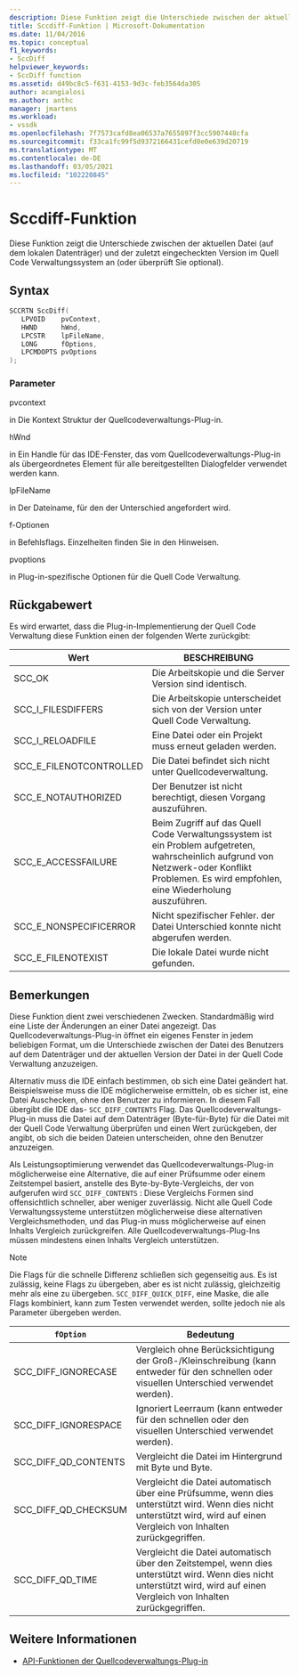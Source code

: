 ```yaml
---
description: Diese Funktion zeigt die Unterschiede zwischen der aktuellen Datei (auf dem lokalen Datenträger) und der zuletzt eingecheckten Version im Quell Code Verwaltungssystem an (oder überprüft Sie optional).
title: Sccdiff-Funktion | Microsoft-Dokumentation
ms.date: 11/04/2016
ms.topic: conceptual
f1_keywords:
- SccDiff
helpviewer_keywords:
- SccDiff function
ms.assetid: d49bc8c5-f631-4153-9d3c-feb3564da305
author: acangialosi
ms.author: anthc
manager: jmartens
ms.workload:
- vssdk
ms.openlocfilehash: 7f7573cafd8ea06537a7655897f3cc5907448cfa
ms.sourcegitcommit: f33ca1fc99f5d9372166431cefd0e0e639d20719
ms.translationtype: MT
ms.contentlocale: de-DE
ms.lasthandoff: 03/05/2021
ms.locfileid: "102220845"
---
```

# <a name="sccdiff-function"></a>Sccdiff-Funktion
Diese Funktion zeigt die Unterschiede zwischen der aktuellen Datei (auf dem lokalen Datenträger) und der zuletzt eingecheckten Version im Quell Code Verwaltungssystem an (oder überprüft Sie optional).

## <a name="syntax"></a>Syntax

```cpp
SCCRTN SccDiff(
   LPVOID    pvContext,
   HWND      hWnd,
   LPCSTR    lpFileName,
   LONG      fOptions,
   LPCMDOPTS pvOptions
);
```

### <a name="parameters"></a>Parameter
 pvcontext

in Die Kontext Struktur der Quellcodeverwaltungs-Plug-in.

 hWnd

in Ein Handle für das IDE-Fenster, das vom Quellcodeverwaltungs-Plug-in als übergeordnetes Element für alle bereitgestellten Dialogfelder verwendet werden kann.

 lpFileName

in Der Dateiname, für den der Unterschied angefordert wird.

 f-Optionen

in Befehlsflags. Einzelheiten finden Sie in den Hinweisen.

 pvoptions

in Plug-in-spezifische Optionen für die Quell Code Verwaltung.

## <a name="return-value"></a>Rückgabewert
 Es wird erwartet, dass die Plug-in-Implementierung der Quell Code Verwaltung diese Funktion einen der folgenden Werte zurückgibt:

|Wert|BESCHREIBUNG|
|-----------|-----------------|
|SCC_OK|Die Arbeitskopie und die Server Version sind identisch.|
|SCC_I_FILESDIFFERS|Die Arbeitskopie unterscheidet sich von der Version unter Quell Code Verwaltung.|
|SCC_I_RELOADFILE|Eine Datei oder ein Projekt muss erneut geladen werden.|
|SCC_E_FILENOTCONTROLLED|Die Datei befindet sich nicht unter Quellcodeverwaltung.|
|SCC_E_NOTAUTHORIZED|Der Benutzer ist nicht berechtigt, diesen Vorgang auszuführen.|
|SCC_E_ACCESSFAILURE|Beim Zugriff auf das Quell Code Verwaltungssystem ist ein Problem aufgetreten, wahrscheinlich aufgrund von Netzwerk-oder Konflikt Problemen. Es wird empfohlen, eine Wiederholung auszuführen.|
|SCC_E_NONSPECIFICERROR|Nicht spezifischer Fehler. der Datei Unterschied konnte nicht abgerufen werden.|
|SCC_E_FILENOTEXIST|Die lokale Datei wurde nicht gefunden.|

## <a name="remarks"></a>Bemerkungen
 Diese Funktion dient zwei verschiedenen Zwecken. Standardmäßig wird eine Liste der Änderungen an einer Datei angezeigt. Das Quellcodeverwaltungs-Plug-in öffnet ein eigenes Fenster in jedem beliebigen Format, um die Unterschiede zwischen der Datei des Benutzers auf dem Datenträger und der aktuellen Version der Datei in der Quell Code Verwaltung anzuzeigen.

 Alternativ muss die IDE einfach bestimmen, ob sich eine Datei geändert hat. Beispielsweise muss die IDE möglicherweise ermitteln, ob es sicher ist, eine Datei Auschecken, ohne den Benutzer zu informieren. In diesem Fall übergibt die IDE das- `SCC_DIFF_CONTENTS` Flag. Das Quellcodeverwaltungs-Plug-in muss die Datei auf dem Datenträger (Byte-für-Byte) für die Datei mit der Quell Code Verwaltung überprüfen und einen Wert zurückgeben, der angibt, ob sich die beiden Dateien unterscheiden, ohne den Benutzer anzuzeigen.

 Als Leistungsoptimierung verwendet das Quellcodeverwaltungs-Plug-in möglicherweise eine Alternative, die auf einer Prüfsumme oder einem Zeitstempel basiert, anstelle des Byte-by-Byte-Vergleichs, der von aufgerufen wird `SCC_DIFF_CONTENTS` : Diese Vergleichs Formen sind offensichtlich schneller, aber weniger zuverlässig. Nicht alle Quell Code Verwaltungssysteme unterstützen möglicherweise diese alternativen Vergleichsmethoden, und das Plug-in muss möglicherweise auf einen Inhalts Vergleich zurückgreifen. Alle Quellcodeverwaltungs-Plug-Ins müssen mindestens einen Inhalts Vergleich unterstützen.

> [!NOTE]
> Die Flags für die schnelle Differenz schließen sich gegenseitig aus. Es ist zulässig, keine Flags zu übergeben, aber es ist nicht zulässig, gleichzeitig mehr als eine zu übergeben. `SCC_DIFF_QUICK_DIFF`, eine Maske, die alle Flags kombiniert, kann zum Testen verwendet werden, sollte jedoch nie als Parameter übergeben werden.

|`fOption`|Bedeutung|
|---------------|-------------|
|SCC_DIFF_IGNORECASE|Vergleich ohne Berücksichtigung der Groß-/Kleinschreibung (kann entweder für den schnellen oder visuellen Unterschied verwendet werden).|
|SCC_DIFF_IGNORESPACE|Ignoriert Leerraum (kann entweder für den schnellen oder den visuellen Unterschied verwendet werden).|
|SCC_DIFF_QD_CONTENTS|Vergleicht die Datei im Hintergrund mit Byte und Byte.|
|SCC_DIFF_QD_CHECKSUM|Vergleicht die Datei automatisch über eine Prüfsumme, wenn dies unterstützt wird. Wenn dies nicht unterstützt wird, wird auf einen Vergleich von Inhalten zurückgegriffen.|
|SCC_DIFF_QD_TIME|Vergleicht die Datei automatisch über den Zeitstempel, wenn dies unterstützt wird. Wenn dies nicht unterstützt wird, wird auf einen Vergleich von Inhalten zurückgegriffen.|

## <a name="see-also"></a>Weitere Informationen
- [API-Funktionen der Quellcodeverwaltungs-Plug-in](../extensibility/source-control-plug-in-api-functions.md)
